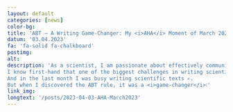 ```yaml
---
layout: default
categories: [news]
color-bg: 
title: 'ABT – A Writing Game-Changer: My <i>AHA</i> Moment of March 2023'
datum: '03.04.2023'
fa: 'fa-solid fa-chalkboard'
postimg: 
alt: 
description: 'As a scientist, I am passionate about effectively communicating my research findings to my colleagues and the wider scientific community. 
I know first-hand that one of the biggest challenges in writing scientific papers is to organise and present the results clearly and concisely.
And in the last month I was busy writing scientific texts ✍️. 
But when I discovered the ABT rule, it was a <i>game-changer</i>❕'
link_img: 
longtext: '/posts/2023-04-03-AHA-March2023'
---
```

